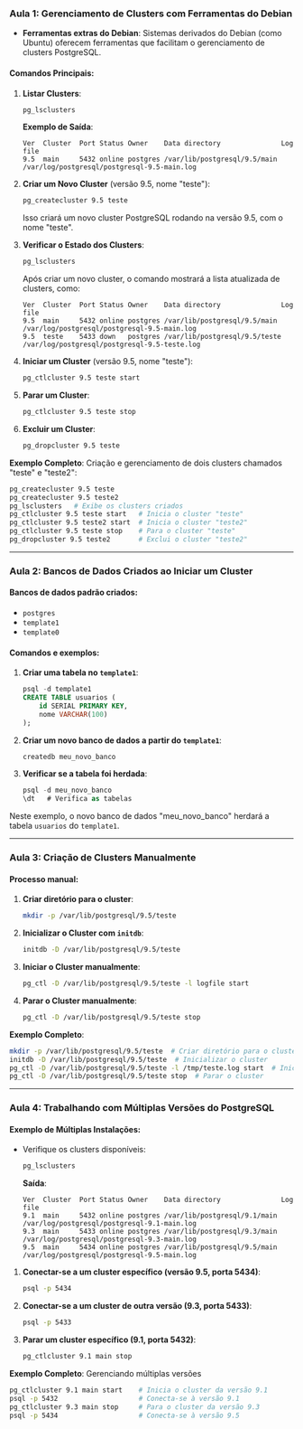 ### Aula 1: **Gerenciamento de Clusters com Ferramentas do Debian**

- **Ferramentas extras do Debian**: Sistemas derivados do Debian (como Ubuntu) oferecem ferramentas que facilitam o gerenciamento de clusters PostgreSQL.
  
#### Comandos Principais:
1. **Listar Clusters**:
   ```bash
   pg_lsclusters
   ```
   **Exemplo de Saída**:
   ```
   Ver  Cluster  Port Status Owner    Data directory               Log file
   9.5  main     5432 online postgres /var/lib/postgresql/9.5/main /var/log/postgresql/postgresql-9.5-main.log
   ```

2. **Criar um Novo Cluster** (versão 9.5, nome "teste"):
   ```bash
   pg_createcluster 9.5 teste
   ```
   Isso criará um novo cluster PostgreSQL rodando na versão 9.5, com o nome "teste".

3. **Verificar o Estado dos Clusters**:
   ```bash
   pg_lsclusters
   ```
   Após criar um novo cluster, o comando mostrará a lista atualizada de clusters, como:
   ```
   Ver  Cluster  Port Status Owner    Data directory               Log file
   9.5  main     5432 online postgres /var/lib/postgresql/9.5/main /var/log/postgresql/postgresql-9.5-main.log
   9.5  teste    5433 down   postgres /var/lib/postgresql/9.5/teste /var/log/postgresql/postgresql-9.5-teste.log
   ```

4. **Iniciar um Cluster** (versão 9.5, nome "teste"):
   ```bash
   pg_ctlcluster 9.5 teste start
   ```

5. **Parar um Cluster**:
   ```bash
   pg_ctlcluster 9.5 teste stop
   ```

6. **Excluir um Cluster**:
   ```bash
   pg_dropcluster 9.5 teste
   ```

**Exemplo Completo**: Criação e gerenciamento de dois clusters chamados "teste" e "teste2":
```bash
pg_createcluster 9.5 teste
pg_createcluster 9.5 teste2
pg_lsclusters   # Exibe os clusters criados
pg_ctlcluster 9.5 teste start   # Inicia o cluster "teste"
pg_ctlcluster 9.5 teste2 start  # Inicia o cluster "teste2"
pg_ctlcluster 9.5 teste stop    # Para o cluster "teste"
pg_dropcluster 9.5 teste2       # Exclui o cluster "teste2"
```

---

### Aula 2: **Bancos de Dados Criados ao Iniciar um Cluster**

#### Bancos de dados padrão criados:
- `postgres`
- `template1`
- `template0`

#### Comandos e exemplos:
1. **Criar uma tabela no `template1`**:
   ```sql
   psql -d template1
   CREATE TABLE usuarios (
       id SERIAL PRIMARY KEY,
       nome VARCHAR(100)
   );
   ```

2. **Criar um novo banco de dados a partir do `template1`**:
   ```bash
   createdb meu_novo_banco
   ```

3. **Verificar se a tabela foi herdada**:
   ```sql
   psql -d meu_novo_banco
   \dt   # Verifica as tabelas
   ```

Neste exemplo, o novo banco de dados "meu_novo_banco" herdará a tabela `usuarios` do `template1`.

---

### Aula 3: **Criação de Clusters Manualmente**

#### Processo manual:
1. **Criar diretório para o cluster**:
   ```bash
   mkdir -p /var/lib/postgresql/9.5/teste
   ```

2. **Inicializar o Cluster com `initdb`**:
   ```bash
   initdb -D /var/lib/postgresql/9.5/teste
   ```

3. **Iniciar o Cluster manualmente**:
   ```bash
   pg_ctl -D /var/lib/postgresql/9.5/teste -l logfile start
   ```

4. **Parar o Cluster manualmente**:
   ```bash
   pg_ctl -D /var/lib/postgresql/9.5/teste stop
   ```

**Exemplo Completo**:
```bash
mkdir -p /var/lib/postgresql/9.5/teste  # Criar diretório para o cluster
initdb -D /var/lib/postgresql/9.5/teste  # Inicializar o cluster
pg_ctl -D /var/lib/postgresql/9.5/teste -l /tmp/teste.log start  # Iniciar o cluster
pg_ctl -D /var/lib/postgresql/9.5/teste stop  # Parar o cluster
```

---

### Aula 4: **Trabalhando com Múltiplas Versões do PostgreSQL**

#### Exemplo de Múltiplas Instalações:
- Verifique os clusters disponíveis:
  ```bash
  pg_lsclusters
  ```
  **Saída**:
  ```
  Ver  Cluster  Port Status Owner    Data directory               Log file
  9.1  main     5432 online postgres /var/lib/postgresql/9.1/main /var/log/postgresql/postgresql-9.1-main.log
  9.3  main     5433 online postgres /var/lib/postgresql/9.3/main /var/log/postgresql/postgresql-9.3-main.log
  9.5  main     5434 online postgres /var/lib/postgresql/9.5/main /var/log/postgresql/postgresql-9.5-main.log
  ```

1. **Conectar-se a um cluster específico (versão 9.5, porta 5434)**:
   ```bash
   psql -p 5434
   ```

2. **Conectar-se a um cluster de outra versão (9.3, porta 5433)**:
   ```bash
   psql -p 5433
   ```

3. **Parar um cluster específico (9.1, porta 5432)**:
   ```bash
   pg_ctlcluster 9.1 main stop
   ```

**Exemplo Completo**: Gerenciando múltiplas versões
```bash
pg_ctlcluster 9.1 main start    # Inicia o cluster da versão 9.1
psql -p 5432                    # Conecta-se à versão 9.1
pg_ctlcluster 9.3 main stop     # Para o cluster da versão 9.3
psql -p 5434                    # Conecta-se à versão 9.5
```
